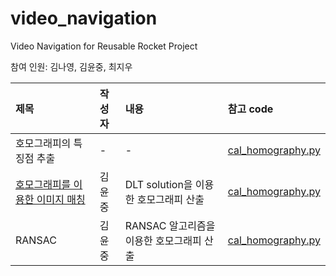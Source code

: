 # video_navigation
Video Navigation for Reusable Rocket Project

참여 인원: 김나영, 김윤중, 최지우

|제목|작성자|내용|참고 code|
|:------|:---|:---|:---|
|호모그래피의 특징점 추출|-|-|[cal_homography.py](src/cal_homography.py)|
|[호모그래피를 이용한 이미지 매칭](Reference/Homography.ipynb) |김윤중|DLT solution을 이용한 호모그래피 산출|[cal_homography.py](src/cal_homography.py)|
|RANSAC|김윤중|RANSAC 알고리즘을 이용한 호모그래피 산출|[cal_homography.py](src/cal_homography.py)|
